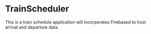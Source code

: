 # TrainScheduler
This is a train schedule application will incorporates Firebased to host arrival and departure data.
